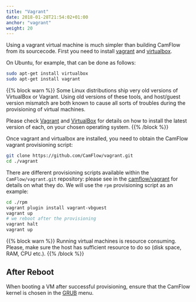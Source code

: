 ```yaml
---
title: "Vagrant"
date: 2018-01-28T21:54:02+01:00
anchor: "vagrant"
weight: 20
---
```


Using a vagrant virtual machine is much simpler than building CamFlow from its sourcecode. First you need to install [vagrant](https://www.vagrantup.com/docs/installation/) and [virtualbox](https://www.virtualbox.org/manual/ch02.html).

On Ubuntu, for example, that can be done as follows:
``` BASH
sudo apt-get install virtualbox
sudo apt-get install vagrant
```

{{% block warn %}}
Some Linux distributions ship very old versions of VirtualBox or Vagrant.
Using old versions of these tools, and host/guest version mismatch are both known to cause all sorts of troubles during the provisioning of virtual machines.

Please check [Vagrant](https://www.vagrantup.com/downloads.html) and [VirtualBox](https://www.virtualbox.org/wiki/Downloads) for details on how to install the latest version of each, on your chosen operating system.
{{% /block %}}

Once vagrant and virtualbox are installed, you need to obtain the CamFlow vagrant provisioning script:
``` BASH
git clone https://github.com/CamFlow/vagrant.git
cd ./vagrant
```

There are different provisioning scripts available within the `CamFlow/vagrant.git` repository: please see in the [camflow/vagrant](https://github.com/CamFlow/vagrant) for details on what they do. We will use the `rpm` provisioning script as an example:
``` BASH
cd ./rpm
vagrant plugin install vagrant-vbguest
vagrant up
# we reboot after the provisioning
vagrant halt
vagrant up
```


{{% block warn %}}
Running virtual machines is resource consuming. Please, make sure the host has sufficient resource to do so (disk space, RAM, CPU etc.).
{{% /block %}}

## After Reboot

When booting a VM after successful provisioning, ensure that the CamFlow kernel is chosen in the [GRUB](https://www.gnu.org/software/grub/) menu.
